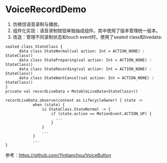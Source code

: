 # VoiceRecordDemo
1. 仿微信语音录制与播放。
2. 组件化实现：语音录制按钮单独抽成组件。其中使用了版本管理统一版本。
3. 改造：管理不同录制状态和touch event时，使用了sealed class和livedata:
```
sealed class StateClass {
      data class StateNormal(val action: Int = ACTION_NONE) : StateClass()
      data class StatePreparing(val action: Int = ACTION_NONE) : StateClass()
      data class StateRecording(val action: Int = ACTION_NONE) : StateClass()
      data class StateWantCancel(val action: Int = ACTION_NONE) : StateClass()
}
private val recordLiveData = MutableLiveData<StateClass>()

recordLiveData.observe(context as LifecycleOwner) { state ->
            when (state) {
                is StateClass.StateNormal -> {
                    if (state.action == MotionEvent.ACTION_UP) {
                      ...
                    }
                }
                ...
            }        
            ...
}            
```

参考：https://github.com/Yintianchou/VoiceButton
